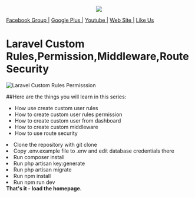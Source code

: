 <p align="center"><img src="https://laravel.com/assets/img/components/logo-laravel.svg"></p>

<p><a href="https://www.facebook.com/groups/fullstackwebdevelopment/" rel="nofollow">Facebook Group |</a>
<a href="https://plus.google.com/u/0/communities/113464467764075060760" rel="nofollow">Google Plus |</a>
<a href="https://www.youtube.com/fullstackweb" rel="nofollow">Youtube  |</a>
<a href="http://www.sumon-it.com" rel="nofollow">Web Site |</a>
<a href="https://www.facebook.com/csesumonpro" rel="nofollow">Like Us</a></p>

# Laravel Custom Rules,Permission,Middleware,Route Security

![Laravel Custom Rules Permisssion](https://user-images.githubusercontent.com/29582239/79392045-7bf89f00-7f94-11ea-9aa9-319cc7c6c8f2.jpg)
   
##Here are the things you will learn in this series:
* How use create custom user rules
* How to create custom user rules permission
* How to create custom user from dashboard
* How to create custom middleware
* How to use route security

<article class="markdown-body entry-content" itemprop="text">
  
  <li> Clone the repository with git clone </li>
   <li>Copy .env.example file to .env and edit database credentials there</li>
  <li> Run composer install</li>
  <li> Run php artisan key:generate</li>
  <li> Run php artisan migrate</li>
  <li> Run npm install</li>
   <li>Run npm run dev</li>
<b>That's it - load the homepage.</b>
</article>
